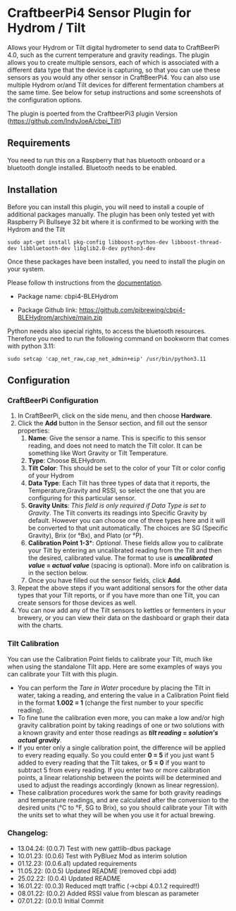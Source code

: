 # CraftbeerPi4 Sensor Plugin for Hydrom / Tilt

Allows your Hydrom or Tilt digital hydrometer to send data to CraftBeerPi 4.0, such as the current temperature and gravity readings. The plugin allows you to create multiple sensors, each of which is associated with a different data type that the device is capturing, so that you can use these sensors as you would any other sensor in CraftBeerPi4. You can also use multiple Hydrom or/and Tilt devices for different fermentation chambers at the same time. See below for setup instructions and some screenshots of the configuration options.

The plugin is poerted from the CraftbeerPi3 plugin Version (https://github.com/IndyJoeA/cbpi_Tilt)

## Requirements

You need to run this on a Raspberry that has bluetooth onboard or a bluetooth dongle installed. Bluetooth needs to be enabled.

## Installation

Before you can install this plugin, you will need to install a couple of additional packages manually. The plugin has been only tested yet with Raspberry Pi Bullseye 32 bit where it is confirmed to be working with the Hydrom and the Tilt

 
`sudo apt-get install pkg-config libboost-python-dev libboost-thread-dev libbluetooth-dev libglib2.0-dev python3-dev`

Once these packages have been installed, you need to install the plugin on your system. 

Please follow th instructions from the [documentation](https://openbrewing.gitbook.io/craftbeerpi4_support/readme/plugin-installation).

- Package name:  cbpi4-BLEHydrom

- Package Github link: https://github.com/pibrewing/cbpi4-BLEHydrom/archive/main.zip

Python needs also special rights, to access the bluetooth resources. Therefore you need to run the following command on bookworm that comes with python 3.11:

`sudo setcap 'cap_net_raw,cap_net_admin+eip' /usr/bin/python3.11`


## Configuration

### CraftBeerPi Configuration
1. In CraftBeerPi, click on the side menu, and then choose **Hardware**.
2. Click the **Add** button in the Sensor section, and fill out the sensor properties:
    1. **Name**: Give the sensor a name. This is specific to this sensor reading, and does not need to match the Tilt color. It can be something like Wort Gravity or Tilt Temperature.
    2. **Type**: Choose BLEHydrom.
    3. **Tilt Color**: This should be set to the color of your Tilt or color config of your Hydrom
    4. **Data Type**: Each Tilt has three types of data that it reports, the Temperature,Gravity and RSSI, so select the one that you are configuring for this particular sensor. 
    5. **Gravity Units**: *This field is only required if Data Type is set to Gravity*. The Tilt converts its readings into Specific Gravity by default. However you can choose one of three types here and it will be converted to that unit automatically. The choices are SG (Specific Gravity), Brix (or °Bx), and Plato (or °P).
    6. **Calibration Point 1-3***: *Optional*. These fields allow you to calibrate your Tilt by entering an uncalibrated reading from the Tilt and then the desired, calibrated value. The format to use is ***uncalibrated value* = *actual value*** (spacing is optional). More info on calibration is in the section below.
    7. Once you have filled out the sensor fields, click **Add**.
3. Repeat the above steps if you want additional sensors for the other data types that your Tilt reports, or if you have more than one Tilt, you can create sensors for those devices as well.
4. You can now add any of the Tilt sensors to kettles or fermenters in your brewery, or you can view their data on the dashboard or graph their data with the charts.

### Tilt Calibration
You can use the Calibration Point fields to calibrate your Tilt, much like when using the standalone Tilt app. Here are some examples of ways you can calibrate your Tilt with this plugin.

- You can perform the *Tare in Water* procedure by placing the Tilt in water, taking a reading, and entering the value in a Calibration Point field in the format **1.002 = 1** (change the first number to your specific reading). 
- To fine tune the calibration even more, you can make a low and/or high gravity calibration point by taking readings of one or two solutions with a known gravity and enter those readings as ***tilt reading* = *solution's actual gravity***.
- If you enter only a single calibration point, the difference will be applied to every reading equally. So you could enter **0 = 5** if you just want 5 added to every reading that the Tilt takes, or **5 = 0** if you want to subtract 5 from every reading.  If you enter two or more calibration points, a linear relationship between the points will be determined and used to adjust the readings accordingly (known as linear regression).
- These calibration procedures work the same for both gravity readings and temperature readings, and are calculated after the conversion to the desired units (°C to °F, SG to Brix), so you should calibrate your Tilt with the units set to what they will be when you use it for actual brewing.


### Changelog:

- 13.04.24: (0.0.7) Test with new gattlib-dbus package
- 10.01.23: (0.0.6) Test with PyBluez Mod as interim solution
- 01.12.23: (0.0.6.a1) updated requirements
- 11.05.22: (0.0.5) Updated README (removed cbpi add)
- 25.02.22: (0.0.4) Updated README
- 16.01.22: (0.0.3) Reduced mqtt traffic (->cbpi 4.0.1.2 required!!)
- 08.01.22: (0.0.2) Added RSSI value from blescan as parameter
- 07.01.22: (0.0.1) Initial Commit

